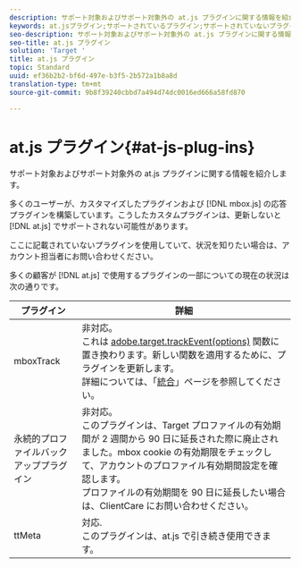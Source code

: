 ```yaml
---
description: サポート対象およびサポート対象外の at.js プラグインに関する情報を紹介します。
keywords: at.jsプラグイン;サポートされているプラグイン;サポートされていないプラグイン
seo-description: サポート対象およびサポート対象外の at.js プラグインに関する情報を紹介します。
seo-title: at.js プラグイン
solution: 'Target '
title: at.js プラグイン
topic: Standard
uuid: ef36b2b2-bf6d-497e-b3f5-2b572a1b8a8d
translation-type: tm+mt
source-git-commit: 9b8f39240cbbd7a494d74dc0016ed666a58fd870

---
```



# at.js プラグイン{#at-js-plug-ins}

サポート対象およびサポート対象外の at.js プラグインに関する情報を紹介します。

多くのユーザーが、カスタマイズしたプラグインおよび [!DNL mbox.js] の応答プラグインを構築しています。こうしたカスタムプラグインは、更新しないと [!DNL at.js] でサポートされない可能性があります。

ここに記載されていないプラグインを使用していて、状況を知りたい場合は、アカウント担当者にお問い合わせください。

多くの顧客が [!DNL at.js] で使用するプラグインの一部についての現在の状況は次の通りです。

| プラグイン | 詳細 |
|--- |--- |
| mboxTrack | 非対応。<br>これは [adobe.target.trackEvent(options)](/help/c-implementing-target/c-implementing-target-for-client-side-web/adobe-target-trackevent.md) 関数に置き換わります。新しい関数を適用するために、プラグインを更新します。<br>詳細については、「[統合](/help/c-implementing-target/c-implementing-target-for-client-side-web/c-how-atjs-works/target-atjs-integrations.md)」ページを参照してください。 |
| 永続的プロファイルバックアッププラグイン | 非対応。<br>このプラグインは、Target プロファイルの有効期間が 2 週間から 90 日に延長された際に廃止されました。mbox cookie の有効期限をチェックして、アカウントのプロファイル有効期間設定を確認します。<br>プロファイルの有効期間を 90 日に延長したい場合は、ClientCare にお問い合わせください。 |
| ttMeta | 対応.<br>このプラグインは、at.js で引き続き使用できます。 |